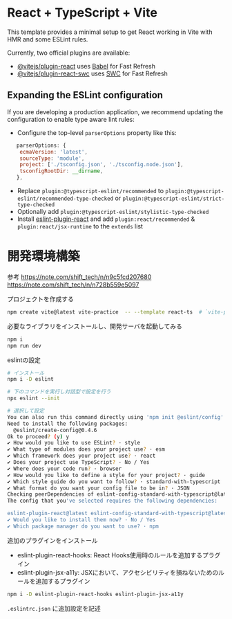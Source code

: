 # React + TypeScript + Vite

This template provides a minimal setup to get React working in Vite with HMR and some ESLint rules.

Currently, two official plugins are available:

- [@vitejs/plugin-react](https://github.com/vitejs/vite-plugin-react/blob/main/packages/plugin-react/README.md) uses [Babel](https://babeljs.io/) for Fast Refresh
- [@vitejs/plugin-react-swc](https://github.com/vitejs/vite-plugin-react-swc) uses [SWC](https://swc.rs/) for Fast Refresh

## Expanding the ESLint configuration

If you are developing a production application, we recommend updating the configuration to enable type aware lint rules:

- Configure the top-level `parserOptions` property like this:

```js
   parserOptions: {
    ecmaVersion: 'latest',
    sourceType: 'module',
    project: ['./tsconfig.json', './tsconfig.node.json'],
    tsconfigRootDir: __dirname,
   },
```

- Replace `plugin:@typescript-eslint/recommended` to `plugin:@typescript-eslint/recommended-type-checked` or `plugin:@typescript-eslint/strict-type-checked`
- Optionally add `plugin:@typescript-eslint/stylistic-type-checked`
- Install [eslint-plugin-react](https://github.com/jsx-eslint/eslint-plugin-react) and add `plugin:react/recommended` & `plugin:react/jsx-runtime` to the `extends` list

# 開発環境構築

参考
https://note.com/shift_tech/n/n9c5fcd207680
https://note.com/shift_tech/n/n728b559e5097

プロジェクトを作成する

```sh
npm create vite@latest vite-practice  -- --template react-ts  # `vite-practice`というプロジェクトを作成
```

必要なライブラリをインストールし、開発サーバを起動してみる

```sh
npm i
npm run dev
```

eslintの設定

```sh
# インストール
npm i -D eslint

# 下のコマンドを実行し対話型で設定を行う
npx eslint --init

# 選択して設定
You can also run this command directly using 'npm init @eslint/config'.
Need to install the following packages:
  @eslint/create-config@0.4.6
Ok to proceed? (y) y
✔ How would you like to use ESLint? · style
✔ What type of modules does your project use? · esm
✔ Which framework does your project use? · react
✔ Does your project use TypeScript? · No / Yes
✔ Where does your code run? · browser
✔ How would you like to define a style for your project? · guide
✔ Which style guide do you want to follow? · standard-with-typescript
✔ What format do you want your config file to be in? · JSON
Checking peerDependencies of eslint-config-standard-with-typescript@latest
The config that you've selected requires the following dependencies:

eslint-plugin-react@latest eslint-config-standard-with-typescript@latest @typescript-eslint/eslint-plugin@^6.4.0 eslint@^8.0.1 eslint-plugin-import@^2.25.2 eslint-plugin-n@^15.0.0 || ^16.0.0  eslint-plugin-promise@^6.0.0 typescript@*
✔ Would you like to install them now? · No / Yes
✔ Which package manager do you want to use? · npm
```

追加のプラグインをインストール

- eslint-plugin-react-hooks: React Hooks使用時のルールを追加するプラグイン
- eslint-plugin-jsx-a11y: JSXにおいて、アクセシビリティを損ねないためのルールを追加するプラグイン

```sh
npm i -D eslint-plugin-react-hooks eslint-plugin-jsx-a11y
```

`.eslintrc.json` に追加設定を記述
